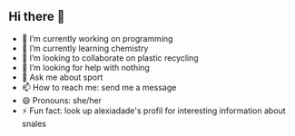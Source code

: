 ## Hi there 👋

- 🔭 I’m currently working on programming
- 🌱 I’m currently learning chemistry
- 👯 I’m looking to collaborate on plastic recycling
- 🤔 I’m looking for help with nothing
- 💬 Ask me about sport
- 📫 How to reach me: send me a message
- 😄 Pronouns: she/her
- ⚡ Fun fact: look up alexiadade's profil for interesting information about snales

